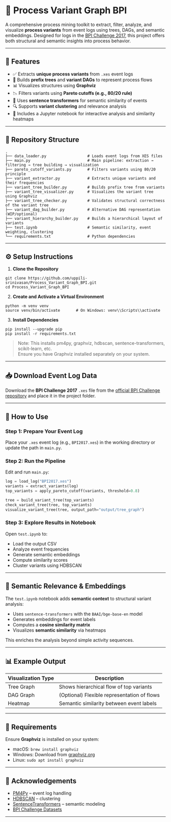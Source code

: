 # 🧠 Process Variant Graph BPI

A comprehensive process mining toolkit to extract, filter, analyze, and visualize **process variants** from event logs using trees, DAGs, and semantic embeddings. Designed for logs in the [BPI Challenge 2017](https://data.4tu.nl/articles/dataset/BPI_Challenge_2017/12696884), this project offers both structural and semantic insights into process behavior.

---

## 🚀 Features

- ✅ Extracts **unique process variants** from `.xes` event logs  
- 🌲 Builds **prefix trees** and **variant DAGs** to represent process flows  
- 📊 Visualizes structures using **Graphviz**  
- 📉 Filters variants using **Pareto cutoffs (e.g., 80/20 rule)**  
- 🧬 Uses **sentence transformers** for semantic similarity of events  
- 🔍 Supports **variant clustering** and relevance analysis  
- 📓 Includes a Jupyter notebook for interactive analysis and similarity heatmaps  

---

## 📁 Repository Structure

```
.
├── data_loader.py                  # Loads event logs from XES files
├── main.py                         # Main pipeline: extraction → filtering → tree building → visualization
├── pareto_cutoff_variants.py       # Filters variants using 80/20 principle
├── variant_extractor.py            # Extracts unique variants and their frequencies
├── variant_tree_builder.py         # Builds prefix tree from variants
├── variant_tree_visualizer.py      # Visualizes the variant tree using Graphviz
├── variant_tree_checker.py         # Validates structural correctness of the variant tree
├── variant_dag_builder.py          # Alternative DAG representation (WIP/optional)
├── variant_hierarchy_builder.py    # Builds a hierarchical layout of variants
├── test.ipynb                      # Semantic similarity, event weighting, clustering
└── requirements.txt                # Python dependencies
```

---

## ⚙️ Setup Instructions

1. **Clone the Repository**
```
git clone https://github.com/uppili-srinivasan/Process_Variant_Graph_BPI.git
cd Process_Variant_Graph_BPI
```

2. **Create and Activate a Virtual Environment**
```
python -m venv venv
source venv/bin/activate       # On Windows: venv\\Scripts\\activate
```

3. **Install Dependencies**
```
pip install --upgrade pip
pip install -r requirements.txt
```

> Note: This installs pm4py, graphviz, hdbscan, sentence-transformers, scikit-learn, etc.  
> Ensure you have Graphviz installed separately on your system.

---

## 📥 Download Event Log Data

Download the **BPI Challenge 2017** `.xes` file from the [official BPI Challenge repository](https://data.4tu.nl/articles/dataset/BPI_Challenge_2017/12696884) and place it in the project folder.

---

## 🚦 How to Use

### Step 1: Prepare Your Event Log

Place your `.xes` event log (e.g., `BPI2017.xes`) in the working directory or update the path in `main.py`.

### Step 2: Run the Pipeline

Edit and run `main.py`:

```python
log = load_log("BPI2017.xes")
variants = extract_variants(log)
top_variants = apply_pareto_cutoff(variants, threshold=0.8)

tree = build_variant_tree(top_variants)
check_variant_tree(tree, top_variants)
visualize_variant_tree(tree, output_path="output/tree_graph")
```

### Step 3: Explore Results in Notebook

Open `test.ipynb` to:
- Load the output CSV
- Analyze event frequencies
- Generate semantic embeddings
- Compute similarity scores
- Cluster variants using HDBSCAN

---

## 🧠 Semantic Relevance & Embeddings

The `test.ipynb` notebook adds **semantic context** to structural variant analysis:

- Uses `sentence-transformers` with the `BAAI/bge-base-en` model
- Generates embeddings for event labels
- Computes a **cosine similarity matrix**
- Visualizes **semantic similarity** via heatmaps

This enriches the analysis beyond simple activity sequences.

---

## 📊 Example Output

| Visualization Type | Description                                |
|--------------------|--------------------------------------------|
| Tree Graph         | Shows hierarchical flow of top variants    |
| DAG Graph          | (Optional) Flexible representation of flows|
| Heatmap            | Semantic similarity between event labels   |

---

## 📎 Requirements

Ensure **Graphviz** is installed on your system:

- macOS: `brew install graphviz`
- Windows: Download from [graphviz.org](https://graphviz.org/download/)
- Linux: `sudo apt install graphviz`

---

## 🙏 Acknowledgements

- [PM4Py](https://pm4py.fit.fraunhofer.de/) – event log handling  
- [HDBSCAN](https://hdbscan.readthedocs.io/) – clustering  
- [SentenceTransformers](https://www.sbert.net/) – semantic modeling  
- [BPI Challenge Datasets](https://data.4tu.nl/articles/dataset/BPI_Challenge_2017/12696884)  

---
